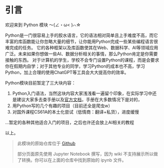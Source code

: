 # 引言

欢迎来到 Python 模块 ～(∠・ω< )⌒☆

Python是一门很容易上手的胶水语言，它的语法相对简单且上手难度不高，而它丰富的库函数能让你忽略大量的细节，让你能用Python完成一些某些编程语言很难完成的任务。
它的各种框架以及库函数使其在Web、数据科学、AI等领域应用广泛。未来如果你想做一些AI、数据分析相关的事情，那么Python肯定是你需要接触的东西。
对于计算机的学生，学校不会专门设置Python的课程，而是会要求你在假期内自学；对于其他专业的同学，学习Python的成本也不高，学习Python，加上合理的使用ChatGPT等工具会大大提高你的效率。

Python模块目前暂定了三大块内容：
1. Python入门语法，当然这块内容大家浅浅看一遍留个印象，在实际学习中还是建议大家多去查手册以及[官方文档](https://docs.python.org/zh-cn/3/tutorial/index.html)，手册在大多数情况下是对的，
2. 用Python写的几个有趣的项目（目前还全是爬虫w）
3. 对国外课程CS61A的本土化尝试（低情商：翻译+私货），进度缓慢

...暂定的各种其他适合入门的项目，之后也许还会放上AI相关的教程

以上。

> 此模块的原始仓库位于 [Github](https://github.com/Aster-amellus/neoPythonModule)
>
> 部分页面原先使用 Jupyter Notebook 撰写，因为 wiki 不支持展示所以做了转换。你可以在上面的仓库中找到原始的 ipynb 文件。
